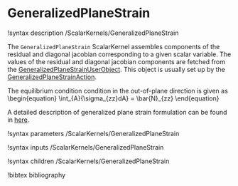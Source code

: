 # GeneralizedPlaneStrain

!syntax description /ScalarKernels/GeneralizedPlaneStrain

The `GeneralizedPlaneStrain` ScalarKernel assembles components of the residual and diagonal jacobian corresponding to a given scalar variable. The values of the residual and diagonal jacobian components are fetched from the [GeneralizedPlaneStrainUserObject](/GeneralizedPlaneStrainUserObject.md). This object is usually set up by the [GeneralizedPlaneStrainAction](/GeneralizedPlaneStrainAction.md).

The equilibrium condition condition in the out-of-plane direction is given as
\begin{equation}
	\int_{A}{\sigma_{zz}dA} = \bar{N}_{zz}
\end{equation}

A detailed description of generalized plane strain formulation can be found in [here](tensor_mechanics/generalized_plane_strain.md).

!syntax parameters /ScalarKernels/GeneralizedPlaneStrain

!syntax inputs /ScalarKernels/GeneralizedPlaneStrain

!syntax children /ScalarKernels/GeneralizedPlaneStrain

!bibtex bibliography
